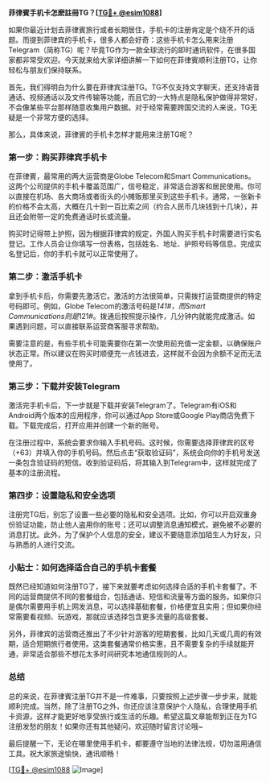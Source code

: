 **菲律賓手机卡怎麽註冊TG？[[TG💪+ @esim1088](https://t.me/s/esim1088)]**

如果你最近计划去菲律賓旅行或者长期居住，手机卡的注册肯定是个绕不开的话题。而提到菲律宾的手机卡，很多人都会好奇：这些手机卡怎么用来注册Telegram（简称TG）呢？毕竟TG作为一款全球流行的即时通讯软件，在很多国家都非常受欢迎。今天就来给大家详细讲解一下如何在菲律賓顺利注册TG，让你轻松与朋友们保持联系。

首先，我们得明白为什么要在菲律宾注册TG。TG不仅支持文字聊天，还支持语音通话、视频通话以及文件传输等功能，而且它的一大特点是隐私保护做得非常好，不会像某些平台那样随意收集用户数据。对于经常需要跨国交流的人来说，TG无疑是一个非常方便的选择。

那么，具体来说，菲律賓的手机卡怎样才能用来注册TG呢？

### 第一步：购买菲律宾手机卡

在菲律賓，最常用的两大运营商是Globe Telecom和Smart Communications。这两个公司提供的手机卡覆盖范围广，信号稳定，非常适合游客和居民使用。你可以直接在机场、各大商场或者街头的小摊贩那里买到这些手机卡。通常，一张新卡的价格不会太高，大概在几十到一百比索之间（约合人民币几块钱到十几块），并且还会附带一定的免费通话时长或流量。

购买时记得带上护照，因为根据菲律宾的规定，外国人购买手机卡时需要进行实名登记。工作人员会让你填写一份表格，包括姓名、地址、护照号码等信息。完成实名登记后，你的手机卡就可以正常使用了。

### 第二步：激活手机卡

拿到手机卡后，你需要先激活它。激活的方法很简单，只需拨打运营商提供的特定号码即可。例如，Globe Telecom的激活号码是*141#，而Smart Communications则是*121#。拨通后按照提示操作，几分钟内就能完成激活。如果遇到问题，可以直接联系运营商客服寻求帮助。

需要注意的是，有些手机卡可能需要你在第一次使用前充值一定金额，以确保账户状态正常。所以建议在购买时顺便充一点钱进去，这样就不会因为余额不足而无法使用了。

### 第三步：下载并安装Telegram

激活完手机卡后，下一步就是下载并安装Telegram了。Telegram有iOS和Android两个版本的应用程序，你可以通过App Store或Google Play商店免费下载。下载完成后，打开应用并创建一个新的账号。

在注册过程中，系统会要求你输入手机号码。这时候，你需要选择菲律宾的区号（+63）并填入你的手机号码。然后点击“获取验证码”，系统会向你的手机号发送一条包含验证码的短信。收到验证码后，将其输入到Telegram中，这样就完成了基本的注册流程。

### 第四步：设置隐私和安全选项

注册完TG后，别忘了设置一些必要的隐私和安全选项。比如，你可以开启双重身份验证功能，防止他人盗用你的账号；还可以调整消息通知模式，避免被不必要的消息打扰。此外，为了保护个人信息的安全，建议不要随意添加陌生人为好友，只与熟悉的人进行交流。

### 小贴士：如何选择适合自己的手机卡套餐

既然已经知道如何注册TG了，接下来就要考虑如何选择合适的手机卡套餐了。不同的运营商提供不同的套餐组合，包括通话、短信和流量等方面的服务。如果你只是偶尔需要用手机上网发消息，可以选择基础套餐，价格便宜且实用；但如果你经常需要看视频、玩游戏，那就应该选择包含更多流量的高级套餐。

另外，菲律宾的运营商还推出了不少针对游客的短期套餐，比如几天或几周的有效期，适合短期旅行者使用。这类套餐通常价格实惠，且不需要复杂的手续就能开通，非常适合那些不想花太多时间研究本地通信规则的人。

### 总结

总的来说，在菲律賓注册TG并不是一件难事，只要按照上述步骤一步步来，就能顺利完成。当然，除了注册TG之外，你还应该注意保护个人隐私，合理使用手机卡资源，这样才能更好地享受旅行或生活的乐趣。希望这篇文章能帮到正在为TG注册发愁的朋友！如果你还有其他疑问，欢迎随时留言讨论哦~

最后提醒一下，无论在哪里使用手机卡，都要遵守当地的法律法规，切勿滥用通信工具。祝大家旅途愉快，通讯顺畅！

[[TG💪+ @esim1088](https://t.me/s/esim1088) ![Image](https://i.postimg.cc/4NQfJmqS/Snipaste-2025-05-13-00-14-12.png)]